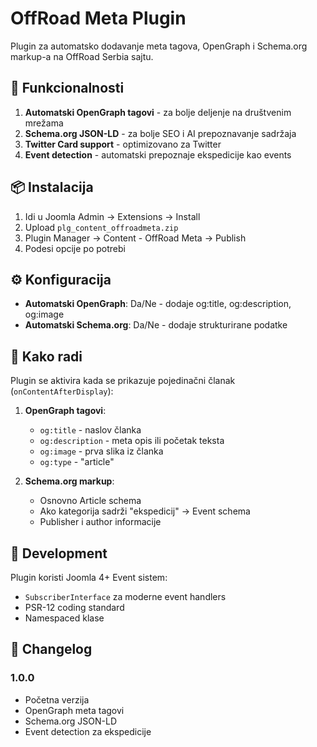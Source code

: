 # OffRoad Meta Plugin

Plugin za automatsko dodavanje meta tagova, OpenGraph i Schema.org markup-a na OffRoad Serbia sajtu.

## 🎯 Funkcionalnosti

1. **Automatski OpenGraph tagovi** - za bolje deljenje na društvenim mrežama
2. **Schema.org JSON-LD** - za bolje SEO i AI prepoznavanje sadržaja
3. **Twitter Card support** - optimizovano za Twitter
4. **Event detection** - automatski prepoznaje ekspedicije kao events

## 📦 Instalacija

1. Idi u Joomla Admin → Extensions → Install
2. Upload `plg_content_offroadmeta.zip`
3. Plugin Manager → Content - OffRoad Meta → Publish
4. Podesi opcije po potrebi

## ⚙️ Konfiguracija

- **Automatski OpenGraph**: Da/Ne - dodaje og:title, og:description, og:image
- **Automatski Schema.org**: Da/Ne - dodaje strukturirane podatke

## 🧠 Kako radi

Plugin se aktivira kada se prikazuje pojedinačni članak (`onContentAfterDisplay`):

1. **OpenGraph tagovi**:
   - `og:title` - naslov članka
   - `og:description` - meta opis ili početak teksta
   - `og:image` - prva slika iz članka
   - `og:type` - "article"

2. **Schema.org markup**:
   - Osnovno Article schema
   - Ako kategorija sadrži "ekspedicij" → Event schema
   - Publisher i author informacije

## 🔧 Development

Plugin koristi Joomla 4+ Event sistem:
- `SubscriberInterface` za moderne event handlers
- PSR-12 coding standard
- Namespaced klase

## 📝 Changelog

### 1.0.0
- Početna verzija
- OpenGraph meta tagovi
- Schema.org JSON-LD
- Event detection za ekspedicije